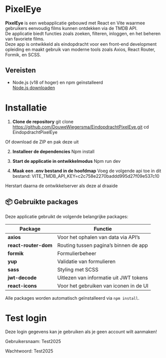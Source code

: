 
# PixelEye

**PixelEye** is een webapplicatie gebouwd met React en Vite waarmee gebruikers eenvoudig films kunnen ontdekken via de TMDB API.  
De applicatie biedt functies zoals zoeken, filteren, inloggen, en het beheren van favoriete films.  
Deze app is ontwikkeld als eindopdracht voor een front-end development opleiding en maakt gebruik van moderne tools zoals Axios, React Router, Formik, en SCSS.


## Vereisten

- Node.js (v18 of hoger) en npm geïnstalleerd  
  [Node.js downloaden](https://nodejs.org/)


# Installatie

1. **Clone de repository**
git clone https://github.com/DouweWiegersma/EindopdrachtPixelEye.git
cd EindopdrachtPixelEye

Of download de ZIP en pak deze uit

2. **Installeer de dependencies**
    Npm install

3. **Start de applicatie in ontwikkelmodus**
    Npm run dev

4. **Maak een .env bestand in de hoofdmap**
    Voeg de volgende api toe in dit bestand:    VITE_TMDB_API_KEY=c2c758e2270baddd995d27f09e537c10

Herstart daarna de ontwikkelserver als deze al draaide

## 📦 Gebruikte packages

Deze applicatie gebruikt de volgende belangrijke packages:

| Package              | Functie                                        |
|----------------------|------------------------------------------------|
| **axios**            | Voor het ophalen van data via API’s            |
| **react-router-dom** | Routing tussen pagina’s binnen de app          |
| **formik**           | Formulierbeheer                                |
| **yup**              | Validatie van formulieren                      |
| **sass**             | Styling met SCSS                               |
| **jwt-decode**       | Uitlezen van informatie uit JWT tokens         |
| **react-icons**      | Voor het gebruiken van iconen in de UI         |

Alle packages worden automatisch geïnstalleerd via `npm install`.

# Test login
Deze login gegevens kan je gebruiken als je geen account wilt aanmaken!

Gebruikersnaam: Test2025

Wachtwoord: Test2025